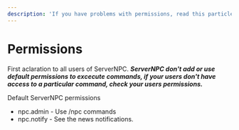 ```yaml
---
description: 'If you have problems with permissions, read this particle article.'
---
```


# Permissions

First aclaration to all users of ServerNPC. _**ServerNPC don't add or use default permissions to excecute commands, if your users don't have access to a particular command, check your users permissions.**_

Default ServerNPC permissions

* npc.admin - Use /npc commands
* npc.notify  - See the news notifications.

